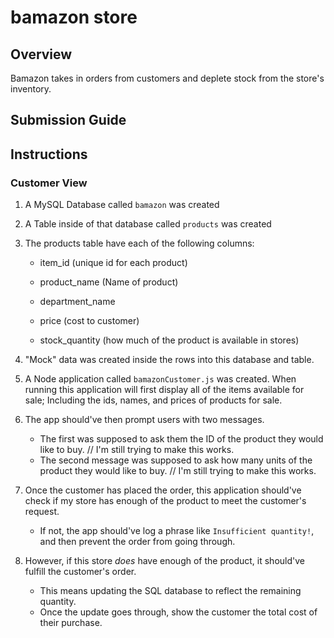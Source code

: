 # bamazon store

## Overview
Bamazon takes in orders from customers and deplete stock from the store's inventory. 


## Submission Guide


## Instructions

### Customer View

1. A MySQL Database called `bamazon` was created

2. A Table inside of that database called `products` was created

3. The products table have each of the following columns:

   * item_id (unique id for each product)

   * product_name (Name of product)

   * department_name

   * price (cost to customer)

   * stock_quantity (how much of the product is available in stores)

4. "Mock" data was created inside the rows into this database and table.

5. A Node application called `bamazonCustomer.js` was created. When running this application will first display all of the items available for sale; Including the ids, names, and prices of products for sale.

6. The app should've then prompt users with two messages.

   * The first was supposed to ask them the ID of the product they would like to buy. // I'm still trying to make this works.
   * The second message was supposed to ask how many units of the product they would like to buy. // I'm still trying to make this works.

7. Once the customer has placed the order, this application should've check if my store has enough of the product to meet the customer's request.

   * If not, the app should've log a phrase like `Insufficient quantity!`, and then prevent the order from going through.

8. However, if this store _does_ have enough of the product, it should've fulfill the customer's order.
   * This means updating the SQL database to reflect the remaining quantity.
   * Once the update goes through, show the customer the total cost of their purchase.

